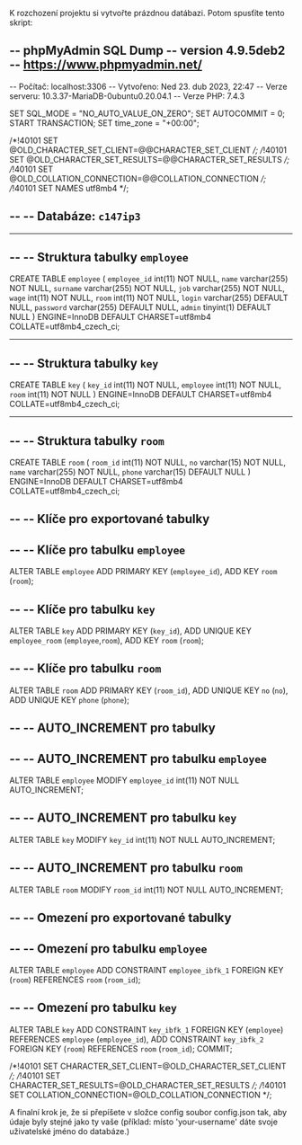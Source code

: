 K rozchození projektu si vytvořte prázdnou datábazi.
Potom spusťíte tento skript:

-- phpMyAdmin SQL Dump
-- version 4.9.5deb2
-- https://www.phpmyadmin.net/
--
-- Počítač: localhost:3306
-- Vytvořeno: Ned 23. dub 2023, 22:47
-- Verze serveru: 10.3.37-MariaDB-0ubuntu0.20.04.1
-- Verze PHP: 7.4.3

SET SQL_MODE = "NO_AUTO_VALUE_ON_ZERO";
SET AUTOCOMMIT = 0;
START TRANSACTION;
SET time_zone = "+00:00";


/*!40101 SET @OLD_CHARACTER_SET_CLIENT=@@CHARACTER_SET_CLIENT */;
/*!40101 SET @OLD_CHARACTER_SET_RESULTS=@@CHARACTER_SET_RESULTS */;
/*!40101 SET @OLD_COLLATION_CONNECTION=@@COLLATION_CONNECTION */;
/*!40101 SET NAMES utf8mb4 */;

--
-- Databáze: `c147ip3`
--

-- --------------------------------------------------------

--
-- Struktura tabulky `employee`
--

CREATE TABLE `employee` (
  `employee_id` int(11) NOT NULL,
  `name` varchar(255) NOT NULL,
  `surname` varchar(255) NOT NULL,
  `job` varchar(255) NOT NULL,
  `wage` int(11) NOT NULL,
  `room` int(11) NOT NULL,
  `login` varchar(255) DEFAULT NULL,
  `password` varchar(255) DEFAULT NULL,
  `admin` tinyint(1) DEFAULT NULL
) ENGINE=InnoDB DEFAULT CHARSET=utf8mb4 COLLATE=utf8mb4_czech_ci;

-- --------------------------------------------------------

--
-- Struktura tabulky `key`
--

CREATE TABLE `key` (
  `key_id` int(11) NOT NULL,
  `employee` int(11) NOT NULL,
  `room` int(11) NOT NULL
) ENGINE=InnoDB DEFAULT CHARSET=utf8mb4 COLLATE=utf8mb4_czech_ci;

-- --------------------------------------------------------

--
-- Struktura tabulky `room`
--

CREATE TABLE `room` (
  `room_id` int(11) NOT NULL,
  `no` varchar(15) NOT NULL,
  `name` varchar(255) NOT NULL,
  `phone` varchar(15) DEFAULT NULL
) ENGINE=InnoDB DEFAULT CHARSET=utf8mb4 COLLATE=utf8mb4_czech_ci;

--
-- Klíče pro exportované tabulky
--

--
-- Klíče pro tabulku `employee`
--
ALTER TABLE `employee`
  ADD PRIMARY KEY (`employee_id`),
  ADD KEY `room` (`room`);

--
-- Klíče pro tabulku `key`
--
ALTER TABLE `key`
  ADD PRIMARY KEY (`key_id`),
  ADD UNIQUE KEY `employee_room` (`employee`,`room`),
  ADD KEY `room` (`room`);

--
-- Klíče pro tabulku `room`
--
ALTER TABLE `room`
  ADD PRIMARY KEY (`room_id`),
  ADD UNIQUE KEY `no` (`no`),
  ADD UNIQUE KEY `phone` (`phone`);

--
-- AUTO_INCREMENT pro tabulky
--

--
-- AUTO_INCREMENT pro tabulku `employee`
--
ALTER TABLE `employee`
  MODIFY `employee_id` int(11) NOT NULL AUTO_INCREMENT;

--
-- AUTO_INCREMENT pro tabulku `key`
--
ALTER TABLE `key`
  MODIFY `key_id` int(11) NOT NULL AUTO_INCREMENT;

--
-- AUTO_INCREMENT pro tabulku `room`
--
ALTER TABLE `room`
  MODIFY `room_id` int(11) NOT NULL AUTO_INCREMENT;

--
-- Omezení pro exportované tabulky
--

--
-- Omezení pro tabulku `employee`
--
ALTER TABLE `employee`
  ADD CONSTRAINT `employee_ibfk_1` FOREIGN KEY (`room`) REFERENCES `room` (`room_id`);

--
-- Omezení pro tabulku `key`
--
ALTER TABLE `key`
  ADD CONSTRAINT `key_ibfk_1` FOREIGN KEY (`employee`) REFERENCES `employee` (`employee_id`),
  ADD CONSTRAINT `key_ibfk_2` FOREIGN KEY (`room`) REFERENCES `room` (`room_id`);
COMMIT;

/*!40101 SET CHARACTER_SET_CLIENT=@OLD_CHARACTER_SET_CLIENT */;
/*!40101 SET CHARACTER_SET_RESULTS=@OLD_CHARACTER_SET_RESULTS */;
/*!40101 SET COLLATION_CONNECTION=@OLD_COLLATION_CONNECTION */;


A finalní krok je, že si přepíšete v složce config soubor config.json tak, aby údaje byly stejné jako ty vaše (příklad: místo 'your-username' dáte svoje uživatelské jméno do databáze.)
